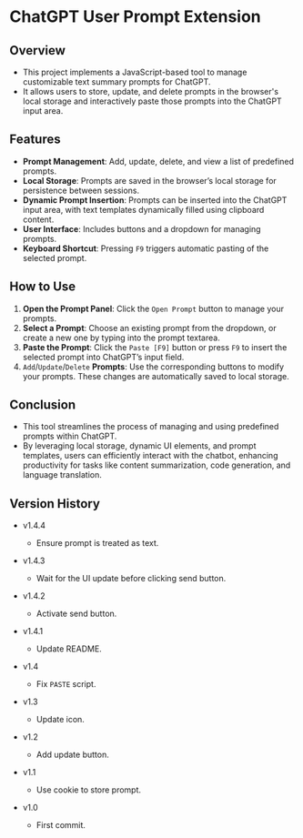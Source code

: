 # ChatGPT User Prompt Extension

## Overview

- This project implements a JavaScript-based tool to manage customizable text summary prompts for ChatGPT.
- It allows users to store, update, and delete prompts in the browser's local storage and interactively paste those prompts into the ChatGPT input area.

## Features

- **Prompt Management**: Add, update, delete, and view a list of predefined prompts.
- **Local Storage**: Prompts are saved in the browser’s local storage for persistence between sessions.
- **Dynamic Prompt Insertion**: Prompts can be inserted into the ChatGPT input area, with text templates dynamically filled using clipboard content.
- **User Interface**: Includes buttons and a dropdown for managing prompts.
- **Keyboard Shortcut**: Pressing `F9` triggers automatic pasting of the selected prompt.

## How to Use

1. **Open the Prompt Panel**: Click the `Open Prompt` button to manage your prompts.
2. **Select a Prompt**: Choose an existing prompt from the dropdown, or create a new one by typing into the prompt textarea.
3. **Paste the Prompt**: Click the `Paste [F9]` button or press `F9` to insert the selected prompt into ChatGPT’s input field.
4. `Add`/`Update`/`Delete` **Prompts**: Use the corresponding buttons to modify your prompts. These changes are automatically saved to local storage.
  
## Conclusion

- This tool streamlines the process of managing and using predefined prompts within ChatGPT.
- By leveraging local storage, dynamic UI elements, and prompt templates, users can efficiently interact with the chatbot, enhancing productivity for tasks like content summarization, code generation, and language translation.

## Version History

- v1.4.4
  - Ensure prompt is treated as text.

- v1.4.3
  - Wait for the UI update before clicking send button.

- v1.4.2
  - Activate send button.

- v1.4.1
  - Update README.

- v1.4
  - Fix `PASTE` script.

- v1.3
  - Update icon.

- v1.2
  - Add update button.

- v1.1
  - Use cookie to store prompt.

- v1.0
  - First commit.
